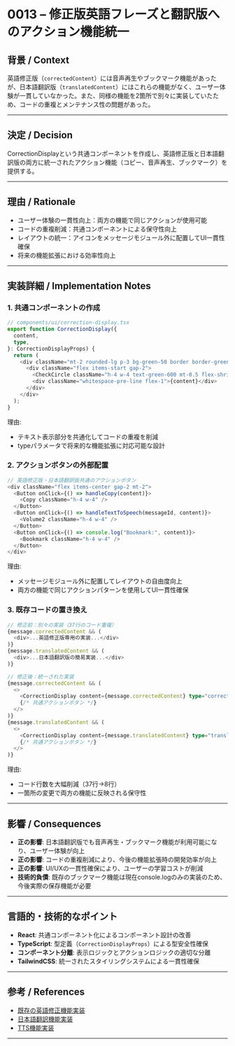 # 0013 – 修正版英語フレーズと翻訳版へのアクション機能統一

## 背景 / Context

英語修正版（`correctedContent`）には音声再生やブックマーク機能があったが、日本語翻訳版（`translatedContent`）にはこれらの機能がなく、ユーザー体験が一貫していなかった。また、同様の機能を2箇所で別々に実装していたため、コードの重複とメンテナンス性の問題があった。

---

## 決定 / Decision

CorrectionDisplayという共通コンポーネントを作成し、英語修正版と日本語翻訳版の両方に統一されたアクション機能（コピー、音声再生、ブックマーク）を提供する。

---

## 理由 / Rationale

- ユーザー体験の一貫性向上：両方の機能で同じアクションが使用可能
- コードの重複削減：共通コンポーネントによる保守性向上
- レイアウトの統一：アイコンをメッセージモジュール外に配置してUI一貫性確保
- 将来の機能拡張における効率性向上

---

## 実装詳細 / Implementation Notes

### 1. 共通コンポーネントの作成

```ts
// components/ui/correction-display.tsx
export function CorrectionDisplay({
  content,
  type,
}: CorrectionDisplayProps) {
  return (
    <div className="mt-2 rounded-lg p-3 bg-green-50 border border-green-200 text-green-800 text-sm max-w-full">
      <div className="flex items-start gap-2">
        <CheckCircle className="h-4 w-4 text-green-600 mt-0.5 flex-shrink-0" />
        <div className="whitespace-pre-line flex-1">{content}</div>
      </div>
    </div>
  );
}
```

理由:
- テキスト表示部分を共通化してコードの重複を削減
- typeパラメータで将来的な機能拡張に対応可能な設計

### 2. アクションボタンの外部配置

```ts
// 英語修正版・日本語翻訳版共通のアクションボタン
<div className="flex items-center gap-2 mt-2">
  <Button onClick={() => handleCopy(content)}>
    <Copy className="h-4 w-4" />
  </Button>
  <Button onClick={() => handleTextToSpeech(messageId, content)}>
    <Volume2 className="h-4 w-4" />
  </Button>
  <Button onClick={() => console.log("Bookmark:", content)}>
    <Bookmark className="h-4 w-4" />
  </Button>
</div>
```

理由:
- メッセージモジュール外に配置してレイアウトの自由度向上
- 両方の機能で同じアクションパターンを使用してUI一貫性確保

### 3. 既存コードの置き換え

```ts
// 修正前：別々の実装（37行のコード重複）
{message.correctedContent && (
  <div>...英語修正版専用の実装...</div>
)}
{message.translatedContent && (
  <div>...日本語翻訳版の簡易実装...</div>
)}

// 修正後：統一された実装
{message.correctedContent && (
  <>
    <CorrectionDisplay content={message.correctedContent} type="correction" />
    {/* 共通アクションボタン */}
  </>
)}
{message.translatedContent && (
  <>
    <CorrectionDisplay content={message.translatedContent} type="translation" />
    {/* 共通アクションボタン */}
  </>
)}
```

理由:
- コード行数を大幅削減（37行→8行）
- 一箇所の変更で両方の機能に反映される保守性

---

## 影響 / Consequences

- **正の影響**: 日本語翻訳版でも音声再生・ブックマーク機能が利用可能になり、ユーザー体験が向上
- **正の影響**: コードの重複削減により、今後の機能拡張時の開発効率が向上
- **正の影響**: UI/UXの一貫性確保により、ユーザーの学習コストが削減
- **技術的負債**: 既存のブックマーク機能は現在console.logのみの実装のため、今後実際の保存機能が必要

---

## 言語的・技術的なポイント

- **React**: 共通コンポーネント化によるコンポーネント設計の改善
- **TypeScript**: 型定義（`CorrectionDisplayProps`）による型安全性確保
- **コンポーネント分離**: 表示ロジックとアクションロジックの適切な分離
- **TailwindCSS**: 統一されたスタイリングシステムによる一貫性確保

---

## 参考 / References

- [既存の英語修正機能実装](./0005-english-correction-feature.md)
- [日本語翻訳機能実装](./0008-japanese-to-english-translation.md)
- [TTS機能実装](./0011-text-to-speech-feature.md)

---